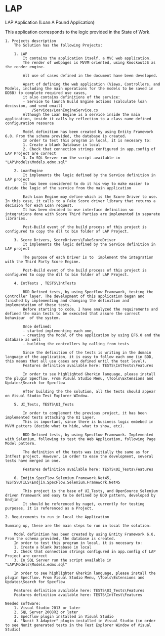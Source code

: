 # LAP


LAP Application (Loan A Pound Application)

This application corresponds to the logic provided in the State of Work.

	1. Projects description
		The Solution has the following Projects:

		1. LAP
			It contains the application itself, a MVC web application.
			The render of webpages is MVVM oriented, using KnockoutJS as the render engine.

			All use of cases defined in the document have been developed.

			Apart of defining the web application (Views, Controllers, and Models, including the main operations for the models to be saved in DDBB) to complete required use cases,
			it also contains definitions of the service:
			- Service to launch Build Engine actions (calculate loan decission, and send email)
				/Services/LoanEngineService.cs
			Although the Loan Engine is a service inside the main application, inside it calls by reflection to a class name defined configuration resource

			Model definition has been created by using Entity Framework 6.0. From the schema provided, the database is created.
			In order to test this program in local, it is necesary to:
			1. Create a blank Database in local
			2. Check that connection strings configured in app.config of LAP Project are correct
			3. In SQL Server run the script available in "LAP\Models\Models.edmx.sql"
		
		2. LoanEngine		
			It implements the logic defined by the Service definition in LAP project
			It has been considered to do it his way to make easier to divide the logic of the service from the main application
	
			Each Loan Engine may define which is the Score Driver to use. In this case, it calls to a Fake Score driver library that returns a decision for each Loan request.
			It has been decided to use interface definition so integrations done with Score Third Parties are implemented in separate libraries.

			Post-Build event of the build process of this project is configured to copy the dll to bin folder of LAP Project.

		3. Score Drivers, ScoreDrivers\FakeScoreDriver
			It implements the logic defined by the Service definition in LAP project

			The purpose of each Driver is to  implement the integration with the Third Party Score Engine.
	
			Post-Build event of the build process of this project is configured to copy the dll to bin folder of LAP Project.	

		4. IntTests , TESTS\IntTests

			BDD Defined tests, by using Specflow Framework, testing the Controller layer. The development of this application began and finished by implementing and changing the definition and implementation of these tests.
			Before starting to code, I have analyzed the requirements and defined the main tests to be executed that assure the correct behaviour  of the system.

			Once defined: 
			- started implementing each one,
			- creating the Model of the application by using EF6.0 and the database as well
			- building the controllers by calling from tests

			Since the definition of the tests is writing in the domain language of the application, it is easy to follow each one (in BDD, this means that all use cases are defined until the test level).
			Features definition available here: TESTS\IntTests\Features

			In order to see highlighted Gherkin language, please install the plugin Specflow. From Visual Studio Menu, \Tools\Extensions and Updates\Search for Specflow

			After building the the solution, all the tests should appear on Visual Studio Test Explorer WIndow.

		5. UI_Tests, TESTS\UI_Tests

			In order to complement the previous project, it has been implemented tests attacking the UI Layer. 
			This is important, since there is business logic embebed in MVVM patters (decide what to hide, what to show, etc).

			BDD Defined tests, by using Specflow Framework. Implemented with Selenium, following to test the Web Application, following Page Model pattern.

			The definition of the tests was initially the same as for IntTest project. However, in order to ease the development, several tests have merged in one.

			Features definition available here: TESTS\UI_Tests\Features

		6. Endjin.SpecFlow.Selenium.Framework.Net45, TESTS\UTILS\Endjin.SpecFlow.Selenium.Framework.Net45

			This project is the base of UI_Tests, and OpenSource Selenium driven framework and easy to be defined by BDD pattern, developed by Endjin
			It should be referenced by nuget, currently for testing purposes, it is referenced as a Project.

	2. Requirements to run in local the Application

	Summing up, these are the main steps to run in local the solution:

		Model definition has been created by using Entity Framework 6.0. From the schema provided, the database is created.
		In order to test this program in local, it is necesary to:
		1. Create a blank Database in local
		2. Check that connection strings configured in app.config of LAP Project are correct
		3. In SQL Server run the script available in "LAP\Models\Models.edmx.sql"

		In order to see highlighter Gherkin language, please install the plugin Specflow. From Visual Studio Menu, \Tools\Extensions and Updates\Search for Specflow

		Features definition available here: TESTS\UI_Tests\Features
		Features definition available here: TESTS\IntTest\Features

	Needed software:
		1. Visual Studio 2013 or later
		2. SQL Server 2008R2 or later
		3. Specflow plugin installed in Visual Studio
		4. "Nunit 3 Adapter" plugin installed in Visual Studio (in order to see Nunit generated tests in the Test Explorer Window of Visual Studio)